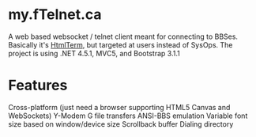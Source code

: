 my.fTelnet.ca
=============

A web based websocket / telnet client meant for connecting to BBSes.  Basically it's <a href="https://github.com/rickparrish/HtmlTerm">HtmlTerm</a>, but targeted at users instead of SysOps.
The project is using .NET 4.5.1, MVC5, and Bootstrap 3.1.1

Features
========

Cross-platform (just need a browser supporting HTML5 Canvas and WebSockets)
Y-Modem G file transfers
ANSI-BBS emulation
Variable font size based on window/device size
Scrollback buffer
Dialing directory


